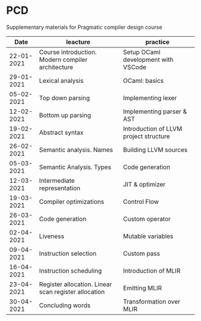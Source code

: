 # PCD
Supplementary materials for Pragmatic compiler design course

| Date | leacture | practice |
| --------------- | --------------- | --------------- |
|22-01-2021|	Course introduction. Modern compiler architecture|	Setup OCaml development with VSCode |
|29-01-2021|	Lexical analysis|OCaml: basics |
|05-02-2021|	Top down parsing|Implementing lexer |
|12-02-2021|	Bottom up parsing|Implementing parser & AST |
|19-02-2021|	Abstract syntax|Introduction of LLVM project structure |
|26-02-2021|	Semantic analysis. Names|Building LLVM sources |
|05-03-2021|	Semantic Analysis. Types|Code generation |
|12-03-2021|	Intermediate representation|JIT & optimizer |
|19-03-2021|	Compiler optimizations|Control Flow |
|26-03-2021|	Code generation|Custom operator |
|02-04-2021|	Liveness|Mutable variables |
|09-04-2021|	Instruction selection|Custom pass |
|16-04-2021|	Instruction scheduling|Introduction of MLIR |
|23-04-2021|	Register allocation. Linear scan register allocation|Emitting MLIR |
|30-04-2021|	Concluding words|Transformation over MLIR |
